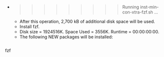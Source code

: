 * >>>>>>>>> Running inst-min-con-xtra-fzf.sh ...
  * After this operation, 2,700 kB of additional disk space will be used.
  * Install fzf.
  * Disk size = 1924516K. Space Used = 3556K. Runtime = 00:00:00:00.
  * The following NEW packages will be installed:
  ```bash
fzf
  ```
